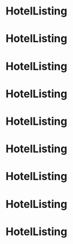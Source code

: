 # HotelListing
# HotelListing
# HotelListing
# HotelListing
# HotelListing
# HotelListing
# HotelListing
# HotelListing
# HotelListing
